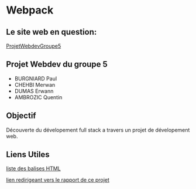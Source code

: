 # Webpack

## Le site web en question:

[ProjetWebdevGroupe5](http://86.209.249.176:8090)

## Projet Webdev du groupe 5

- BURGNIARD Paul
- CHEHBI Merwan
- DUMAS Erwann
- AMBROZIC Quentin

## Objectif

Découverte du dévelopement full stack a travers un projet de dévelopement web.

## Liens Utiles

[liste des balises HTML](https://allthetags.com/)

[lien redirigeant vers le rapport de ce projet](https://docs.google.com/document/d/1PflgI3YTCE3KrWrio6d9ehqMa2srzXIqccYqHfQCvhM/edit?usp=sharing)
